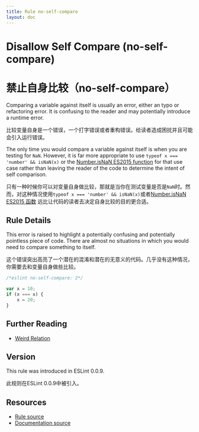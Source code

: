 ```yaml
---
title: Rule no-self-compare
layout: doc
---
```

<!-- Note: No pull requests accepted for this file. See README.md in the root directory for details. -->

# Disallow Self Compare (no-self-compare)

# 禁止自身比较（no-self-compare）

Comparing a variable against itself is usually an error, either an typo or refactoring error. It is confusing to the reader and may potentially introduce a runtime error.

比较变量自身是一个错误，一个打字错误或者重构错误。给读者造成困扰并且可能会引入运行错误。

The only time you would compare a variable against itself is when you are testing for `NaN`. However, it is far more appropriate to use `typeof x === 'number' && isNaN(x)` or the [Number.isNaN ES2015 function](https://developer.mozilla.org/en-US/docs/Web/JavaScript/Reference/Global_Objects/Number/isNaN) for that use case rather than leaving the reader of the code to determine the intent of self comparison.

只有一种时候你可以对变量自身做比较，那就是当你在测试变量是否是`NaN`时。然而，对这种情况使用`typeof x === 'number' && isNaN(x)`或者[Number.isNaN ES2015 函数](https://developer.mozilla.org/en-US/docs/Web/JavaScript/Reference/Global_Objects/Number/isNaN) 远比让代码的读者去决定自身比较的目的更合适。

## Rule Details

This error is raised to highlight a potentially confusing and potentially pointless piece of code. There are almost no situations in which you would need to compare something to itself.

这个错误突出高亮了一个潜在的混淆和潜在的无意义的代码。几乎没有这种情况，你需要去和变量自身做些比较。


```js
/*eslint no-self-compare: 2*/

var x = 10;
if (x === x) {
    x = 20;
}
```

## Further Reading

* [Weird Relation](http://jslinterrors.com/weird-relation/)

## Version

This rule was introduced in ESLint 0.0.9.

此规则在ESLint 0.0.9中被引入。

## Resources

* [Rule source](https://github.com/eslint/eslint/tree/master/lib/rules/no-self-compare.js)
* [Documentation source](https://github.com/eslint/eslint/tree/master/docs/rules/no-self-compare.md)
